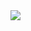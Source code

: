 <!-- ### Hi there 👋 -->
<!-- 
![nathamon24's GitHub stats](https://github-readme-stats.vercel.app/api/top-langs?username=nathamon24&locale=en&layout=donut&theme=dracula&langs_count=10)
-->
<a href="https://github.com/anuraghazra/github-readme-stats">
  <img align="center" src="https://github-readme-stats.vercel.app/api/top-langs?username=nathamon24&locale=en&layout=compact&theme=dracula&langs-count=8" />
</a>

<!-- ![nathamon24's GitHub stats](https://github-readme-stats.vercel.app/api?username=nathamon24&show_icons=true&theme=dracula) -->
<!--

**nathamon24/nathamon24** is a ✨ _special_ ✨ repository because its `README.md` (this file) appears on your GitHub profile.

Here are some ideas to get you started:

- 🔭 I’m currently working on ...
- 🌱 I’m currently learning ...
- 👯 I’m looking to collaborate on ...
- 🤔 I’m looking for help with ...
- 💬 Ask me about ...
- 📫 How to reach me: ...
- 😄 Pronouns: ...
- ⚡ Fun fact: ...
-->
